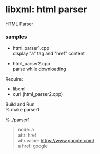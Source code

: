 libxml: html parser
===============

HTML Parser <br/>

### samples
- html_parser1.cpp <br/>
display "a" tag and "href" content <br/>

- html_parser2.cpp  <br/>
parse while downloading <br/>


Require: <br/>
- libxml <br/>
- curl (html_parser2.cpp) <br/>


Build and Run <br/>
% make parser1 <br/>


 % ./parser1 <br/>
> node: a <br/>
> attr: href <br/>
> attr value: https://www.google.com/ <br/>
> a href: google <br/>


